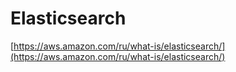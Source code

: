 # Elasticsearch

[https://aws.amazon.com/ru/what-is/elasticsearch/](https://aws.amazon.com/ru/what-is/elasticsearch/)
